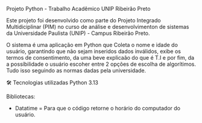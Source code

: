 Projeto Python - Trabalho Acadêmico UNIP Ribeirão Preto

Este projeto foi desenvolvido como parte do Projeto Integrado Multidiciplinar (PIM) no curso de análise e desenvolvimenton de sistemas da Universidade Paulista (UNIP) - Campus Ribeirão Preto.

O sistema é uma aplicação em Python que Coleta o nome e idade do usuário, garantindo que não sejam inseridos dados inválidos, exibe os termos de consentimento, da uma beve explicaão do que é T.I e por fim, da a possíbilidade o usuário escoher entre 2 opções de escolha de algorítimos. Tudo isso seguindo as normas dadas pela universidade.

🛠 Tecnologias utilizadas
Python 3.13

Bibliotecas:

- Datatime = Para que o código retorne o horário do computador do usuário.
